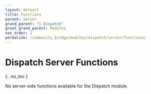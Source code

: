 ```yaml
---
layout: default
title: Functions
parent: Server
grand_parent: "🚨 Dispatch"
great_grand_parent: Modules
nav_order: 1
permalink: /community_bridge/modules/dispatch/server/functions/
---
```


# Dispatch Server Functions
{: .no_toc }

No server-side functions available for the Dispatch module.